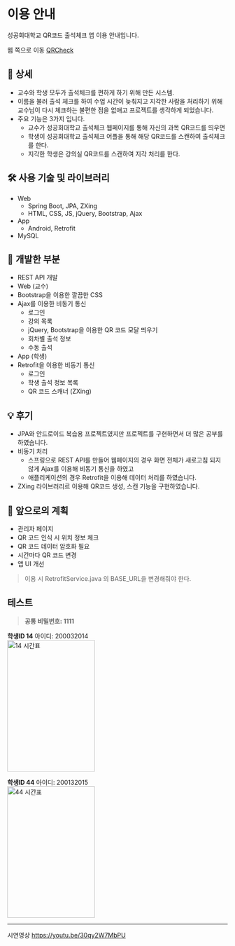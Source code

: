 # 이용 안내
성공회대학교 QR코드 출석체크 앱 이용 안내입니다.

웹 쪽으로 이동 [QRCheck](https://github.com/Jungea/QRCheck)

## 📖 상세
- 교수와 학생 모두가 출석체크를 편하게 하기 위해 만든 시스템.
- 이름을 불러 출석 체크를 하여 수업 시간이 늦춰지고 지각한 사람을 처리하기 위해 교수님이 다시 체크하는 불편한 점을 없애고 프로젝트를 생각하게 되었습니다.
- 주요 기능은 3가지 입니다.
    - 교수가 성공회대학교 출석체크 웹페이지를 통해 자신의 과목 QR코드를 띄우면
    - 학생이 성공회대학교 출석체크 어플을 통해 해당 QR코드를 스캔하여 출석체크를 한다.
    - 지각한 학생은 강의실 QR코드를 스캔하여 지각 처리를 한다.

## 🛠️ 사용 기술 및 라이브러리
- Web
    - Spring Boot, JPA, ZXing
    - HTML, CSS, JS, jQuery, Bootstrap, Ajax
- App
    - Android, Retrofit
- MySQL

## 📱 개발한 부분
- REST API 개발
- Web (교수)
- Bootstrap을 이용한 깔끔한 CSS
- Ajax를 이용한 비동기 통신
    - 로그인
    - 강의 목록
    - jQuery, Bootstrap을 이용한 QR 코드 모달 띄우기
    - 회차별 출석 정보
    - 수동 출석
- App (학생)
- Retrofit을 이용한 비동기 통신
    - 로그인
    - 학생 출석 정보 목록
    - QR 코드 스캐너 (ZXing)

## 💡 후기
- JPA와 안드로이드 복습용 프로젝트였지만 프로젝트를 구현하면서 더 많은 공부를 하였습니다.
- 비동기 처리
    - 스프링으로 REST API를 만들어 웹페이지의 경우 화면 전체가 새로고침 되지 않게 Ajax를 이용해 비동기 통신을 하였고
    - 애플리케이션의 경우 Retrofit을 이용해 데이터 처리를 하였습니다.
- ZXing 라이브러리르 이용해 QR코드 생성, 스캔 기능을 구현하였습니다.

## 🌈 앞으로의 계획
- 관리자 페이지
- QR 코드 인식 시 위치 정보 체크
- QR 코드 데이터 암호화 필요
- 시간마다 QR 코드 변경
- 앱 UI 개선


> 이용 시 RetrofitService.java 의 BASE_URL을 변경해줘야 한다.

## 테스트

> **공통 비밀번호: 1111**

**학생ID 14** 아이디: 200032014  
<img src="https://user-images.githubusercontent.com/33142199/79818669-523fdd80-83c3-11ea-86f0-15896c7f8794.jpg" alt="14 시간표" width="200px" height="300">

**학생ID 44** 아이디: 200132015  
<img src="https://user-images.githubusercontent.com/33142199/79818708-6b488e80-83c3-11ea-90b5-95f5801cd075.jpg" alt="44 시간표" width="200px" height="300">

---
시연영상 https://youtu.be/30qy2W7MbPU
